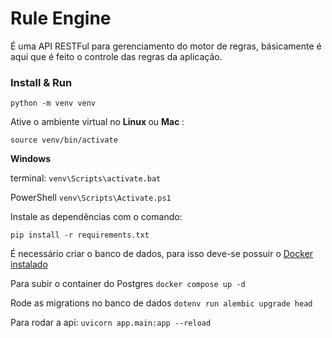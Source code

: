 # Rule Engine

É uma API RESTFul para gerenciamento do motor de regras, 
básicamente é aqui que é feito o controle das regras da aplicação.

### Install & Run

`python -m venv venv`

Ative o ambiente virtual no <b> Linux </b> ou <b> Mac </b>:

`source venv/bin/activate`

<b> Windows </b>

terminal: `venv\Scripts\activate.bat`

PowerShell `venv\Scripts\Activate.ps1`

Instale as dependências com o comando:

`pip install -r requirements.txt`

É necessário criar o banco de dados, para isso deve-se possuir o [Docker instalado](https://docs.docker.com/get-docker/)

Para subir o container do Postgres `docker compose up -d`

Rode as migrations no banco de dados `dotenv run alembic upgrade head`

Para rodar a api: `uvicorn app.main:app --reload`

